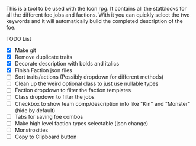 ﻿This is a tool to be used with the Icon rpg. It contains all the statblocks for all the different foe jobs and factions. With it you can quickly select the two keywords and it will automatically build the completed description of the foe.

TODO List
- [X] Make git
- [X] Remove duplicate traits
- [X] Decorate description with bolds and italics
- [X] Finish Faction json files
- [ ] Sort traits/actions (Possibly dropdown for different methods)
- [ ] Clean up the weird optional class to just use nullable types
- [ ] Faction dropdown to filter the faction templates
- [ ] Class dropdown to filter the jobs
- [ ] Checkbox to show team comp/description info like "Kin" and "Monster" (hide by default)
- [ ] Tabs for saving foe combos
- [ ] Make high level faction types selectable (json change)
- [ ] Monstrosities
- [ ] Copy to Clipboard button